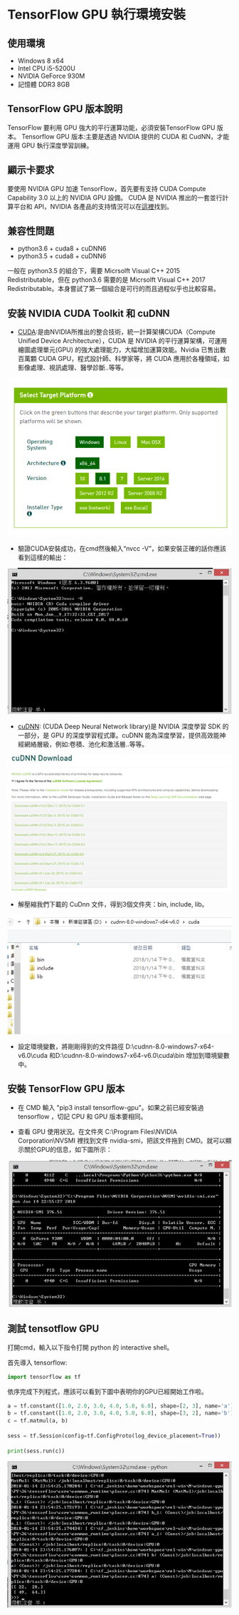 # TensorFlow GPU 執行環境安裝

## 使用環境

- Windows 8 x64
- Intel CPU i5-5200U
- NVIDIA GeForce 930M
- 記憶體 DDR3 8GB

## TensorFlow GPU 版本說明

TensorFlow 要利用 GPU 強大的平行運算功能，必須安裝TensorFlow GPU 版本。 Tensorflow GPU 版本:主要是透過 NVIDIA 提供的 CUDA 和 CudNN，才能運用 GPU 執行深度學習訓練。

## 顯示卡要求

要使用 NVIDIA GPU 加速 TensorFlow，首先要有支持 CUDA Compute Capability 3.0 以上的 NVIDIA GPU 設備。 CUDA 是 NVIDIA 推出的一套並行計算平台和 API，NVIDIA 各產品的支持情況可以在[這裡](https://developer.nvidia.com/cuda-gpus)找到。

## 兼容性問題

- python3.6 + cuda8 + cuDNN6 
- python3.5 + cuda8 + cuDNN6 

一般在 python3.5 的組合下，需要 Micrsolft Visual C++ 2015 Redistributable，但在 python3.6 需要的是 Micrsolft Visual C++ 2017 Redistributable。本身嘗試了第一個組合是可行的而且過程似乎也比較容易。

## 安装 NVIDIA CUDA Toolkit 和 cuDNN

- [CUDA](https://developer.nvidia.com/cuda-80-ga2-download-archive):是由NVIDIA所推出的整合技術，統一計算架構CUDA（Compute Unified Device Architecture），CUDA 是 NVIDIA 的平行運算架構，可運用繪圖處理單元(GPU) 的強大處理能力，大幅增加運算效能。Nvidia 已售出數百萬顆 CUDA GPU，程式設計師、科學家等，將 CUDA 應用於各種領域，如影像處理、視訊處理、醫學診斷..等等。

![](Image/Image1.png) 

- 驗證CUDA安裝成功，在cmd然後輸入“nvcc -V”，如果安裝正確的話你應該看到這樣的輸出：

![](Image/Image3.png) 

- [cuDNN](): (CUDA Deep Neural Network library)是 NVIDIA 深度學習 SDK 的一部分，是 GPU 的深度學習程式庫。cuDNN 能為深度學習，提供高效能神經網絡層級，例如:卷積、池化和激活層..等等。

![](Image/Image2.png) 

- 解壓縮我們下載的 CuDnn 文件，得到3個文件夾：bin, include, lib。

![](Image/Image4.png)

- 設定環境變數，將剛剛得到的文件路徑
D:\cudnn-8.0-windows7-x64-v6.0\cuda 和D:\cudnn-8.0-windows7-x64-v6.0\cuda\bin 增加到環境變數中。

## 安裝 TensorFlow GPU 版本

- 在 CMD 輸入 "pip3 install tensorflow-gpu"。如果之前已經安裝過 tensorflow ，切記 CPU 和 GPU 版本要相同。

- 查看 GPU 使用狀況。在文件夾 C:\Program Files\NVIDIA Corporation\NVSMI 裡找到文件 nvidia-smi，把該文件拖到 CMD。就可以顯示關於GPU的信息，如下圖所示：

![](Image/Image5.png)

## 測試 tensotflow GPU

打開cmd，輸入以下指令打開 python 的 interactive shell。

首先導入 tensorflow:

```python
import tensorflow as tf
```

依序完成下列程式，應該可以看到下圖中表明你的GPU已經開始工作啦。

```python
a = tf.constant([1.0, 2.0, 3.0, 4.0, 5.0, 6.0], shape=[2, 3], name='a')
b = tf.constant([1.0, 2.0, 3.0, 4.0, 5.0, 6.0], shape=[3, 2], name='b')
c = tf.matmul(a, b)

sess = tf.Session(config=tf.ConfigProto(log_device_placement=True))

print(sess.run(c))
```

![](Image/Image6.png)